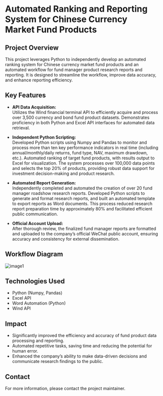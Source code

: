 # Automated Ranking and Reporting System for Chinese Currency Market Fund Products

## Project Overview

This project leverages Python to independently develop an automated ranking system for Chinese currency market fund products and an automated workflow for fund manager product research reports and reporting. It is designed to streamline the workflow, improve data accuracy, and enhance reporting efficiency.

## Key Features

- **API Data Acquisition:**  
  Utilizes the Wind financial terminal API to efficiently acquire and process over 3,500 currency and bond fund product datasets. Demonstrates proficiency in both Python and Excel API interfaces for automated data retrieval.

- **Independent Python Scripting:**  
  Developed Python scripts using Numpy and Pandas to monitor and process more than ten key performance indicators in real time (including annual/monthly/daily returns, fund type, NAV, maximum drawdown, etc.). Automated ranking of target fund products, with results output to Excel for visualization. The system processes over 100,000 data points and selects the top 20% of products, providing robust data support for investment decision-making and product research.

- **Automated Report Generation:**  
  Independently completed and automated the creation of over 20 fund manager roadshow research reports. Developed Python scripts to generate and format research reports, and built an automated template to export reports as Word documents. This process reduced research report preparation time by approximately 80% and facilitated efficient public communication.

- **Official Account Upload:**  
  After thorough review, the finalized fund manager reports are formatted and uploaded to the company’s official WeChat public account, ensuring accuracy and consistency for external dissemination.

## Workflow Diagram

![image1](image1)

## Technologies Used

- Python (Numpy, Pandas)
- Excel API
- Word Automation (Python)
- Wind API

## Impact

- Significantly improved the efficiency and accuracy of fund product data processing and reporting.
- Automated repetitive tasks, saving time and reducing the potential for human error.
- Enhanced the company’s ability to make data-driven decisions and communicate research findings to the public.

## Contact

For more information, please contact the project maintainer.
